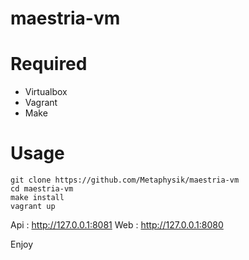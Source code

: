 # maestria-vm

Required
===

- Virtualbox
- Vagrant
- Make

Usage
===

```
git clone https://github.com/Metaphysik/maestria-vm
cd maestria-vm
make install
vagrant up
```

Api : http://127.0.0.1:8081
Web : http://127.0.0.1:8080


Enjoy